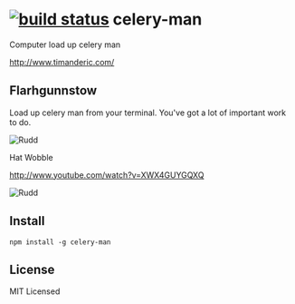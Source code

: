 [![build status](https://secure.travis-ci.org/bahamas10/node-celery-man.png)](http://travis-ci.org/bahamas10/node-celery-man)
celery-man
==========

Computer load up celery man

http://www.timanderic.com/

Flarhgunnstow
-------------

Load up celery man from your terminal.  You've got a lot of important work to do.

![Rudd](http://daveeddy.com/static/media/github/celery/celery.gif)

Hat Wobble

http://www.youtube.com/watch?v=XWX4GUYGQXQ

![Rudd](http://daveeddy.com/static/media/github/rudd.gif)


Install
-------

    npm install -g celery-man

License
-------

MIT Licensed
